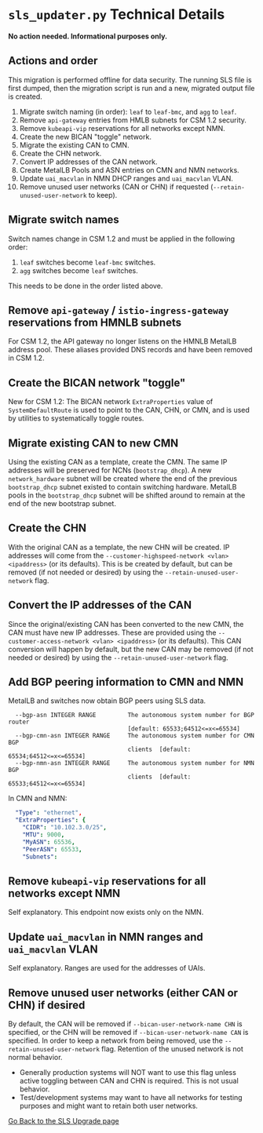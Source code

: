 # `sls_updater.py` Technical Details

**No action needed. Informational purposes only.**

## Actions and order

This migration is performed offline for data security. The running SLS file is first dumped, then the
migration script is run and a new, migrated output file is created.

1. Migrate switch naming (in order): `leaf` to `leaf-bmc`, and `agg` to `leaf`.
1. Remove `api-gateway` entries from HMLB subnets for CSM 1.2 security.
1. Remove `kubeapi-vip` reservations for all networks except NMN.
1. Create the new BICAN "toggle" network.
1. Migrate the existing CAN to CMN.
1. Create the CHN network.
1. Convert IP addresses of the CAN network.
1. Create MetalLB Pools and ASN entries on CMN and NMN networks.
1. Update `uai_macvlan` in NMN DHCP ranges and `uai_macvlan` VLAN.
1. Remove unused user networks (CAN or CHN) if requested (`--retain-unused-user-network` to keep).

## Migrate switch names

Switch names change in CSM 1.2 and must be applied in the following order:

1. `leaf` switches become `leaf-bmc` switches.
1. `agg` switches become `leaf` switches.

This needs to be done in the order listed above.

## Remove `api-gateway` / `istio-ingress-gateway` reservations from HMNLB subnets

For CSM 1.2, the API gateway no longer listens on the HMNLB MetalLB address pool.
These aliases provided DNS records and have been removed in CSM 1.2.

## Create the BICAN network "toggle"

New for CSM 1.2: The BICAN network `ExtraProperties` value of `SystemDefaultRoute` is used
to point to the CAN, CHN, or CMN, and is used by utilities to systematically toggle routes.

## Migrate existing CAN to new CMN

Using the existing CAN as a template, create the CMN. The same IP addresses will be preserved for
NCNs (`bootstrap_dhcp`). A new `network_hardware` subnet will be created where the end of the previous
`bootstrap_dhcp` subnet existed to contain switching hardware. MetalLB pools in the `bootstrap_dhcp`
subnet will be shifted around to remain at the end of the new bootstrap subnet.

## Create the CHN

With the original CAN as a template, the new CHN will be created. IP addresses will come from the
`--customer-highspeed-network <vlan> <ipaddress>` (or its defaults). This is be created by default, but
can be removed (if not needed or desired) by using the `--retain-unused-user-network` flag.

## Convert the IP addresses of the CAN

Since the original/existing CAN has been converted to the new CMN, the CAN must have new IP addresses.
These are provided using the `--customer-access-network <vlan> <ipaddress>` (or its defaults). This CAN
conversion will happen by default, but the new CAN may be removed (if not needed or desired) by using the
`--retain-unused-user-network` flag.

## Add BGP peering information to CMN and NMN

MetalLB and switches now obtain BGP peers using SLS data.

```text
  --bgp-asn INTEGER RANGE         The autonomous system number for BGP router
                                  [default: 65533;64512<=x<=65534]
  --bgp-cmn-asn INTEGER RANGE     The autonomous system number for CMN BGP
                                  clients  [default: 65534;64512<=x<=65534]
  --bgp-nmn-asn INTEGER RANGE     The autonomous system number for NMN BGP
                                  clients  [default: 65533;64512<=x<=65534]
```

In CMN and NMN:

```yaml
  "Type": "ethernet",
  "ExtraProperties": {
    "CIDR": "10.102.3.0/25",
    "MTU": 9000,
    "MyASN": 65536,
    "PeerASN": 65533,
    "Subnets": 
```

## Remove `kubeapi-vip` reservations for all networks except NMN

Self explanatory. This endpoint now exists only on the NMN.

## Update `uai_macvlan` in NMN ranges and `uai_macvlan` VLAN

Self explanatory. Ranges are used for the addresses of UAIs.

## Remove unused user networks (either CAN or CHN) if desired

By default, the CAN will be removed if `--bican-user-network-name CHN` is specified, or the CHN will be removed if
`--bican-user-network-name CAN` is specified. In order to keep a network from being removed, use the `--retain-unused-user-network` flag.
Retention of the unused network is not normal behavior.

* Generally production systems will NOT want to use this flag unless active toggling between CAN and CHN is required. This is not usual behavior.
* Test/development systems may want to have all networks for testing purposes and might want to retain both user networks.

[Go Back to the SLS Upgrade page](README.SLS_Upgrade.md)
